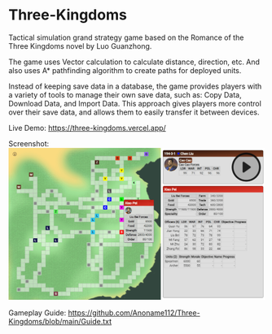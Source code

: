# Three-Kingdoms
Tactical simulation grand strategy game based on the Romance of the Three Kingdoms novel by Luo Guanzhong. 

The game uses Vector calculation to calculate distance, direction, etc. And also uses A* pathfinding algorithm to create paths for deployed units.

Instead of keeping save data in a database, the game provides players with a variety of tools to manage their own save data, such as: Copy Data, Download Data, and Import Data. This approach gives players more control over their save data, and allows them to easily transfer it between devices.

Live Demo: https://three-kingdoms.vercel.app/

Screenshot:
<br />
<a href="https://anoname112.github.io/Three-Kingdoms/">
   <img src="https://raw.githubusercontent.com/Anoname112/Three-Kingdoms/main/ss.png" title="Three Kingdoms">
</a>

Gameplay Guide: https://github.com/Anoname112/Three-Kingdoms/blob/main/Guide.txt
